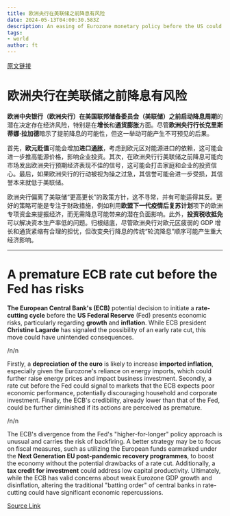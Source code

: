 ```yaml
---
title: 欧洲央行在美联储之前降息有风险
date: 2024-05-13T04:00:30.583Z
description: An easing of Eurozone monetary policy before the US could raise the cost of imported goods and services
tags: 
- world
author: ft
---
```


[原文链接](https://ft.com/content/8ab0f01e-2205-457a-a104-005954f16aef)

# **欧洲央行**在美联储之前降息有风险

**欧洲中央银行（欧洲央行）**在**美国联邦储备委员会（美联储）**之前启动**降息周期**的潜在决定存在经济风险，特别是在**增长**和**通货膨胀**方面。尽管**欧洲央行行长克里斯蒂娜·拉加德**暗示了提前降息的可能性，但这一举动可能产生不可预见的后果。

首先，**欧元贬值**可能会增加**进口通胀**，考虑到欧元区对能源进口的依赖，这可能会进一步推高能源价格，影响企业投资。其次，在欧洲央行行美联储之前降息可能向市场发出欧洲央行预期经济表现不佳的信号，这可能会打击家庭和企业的投资信心。最后，如果欧洲央行的行动被视为操之过急，其信誉可能会进一步受损，其信誉本来就低于美联储。

欧洲央行偏离了美联储“更高更长”的政策方针，这不寻常，并有可能适得其反。更好的策略可能是专注于财政措施，例如利用**欧盟下一代疫情后复苏计划**项下的欧洲专项资金来提振经济，而无需降息可能带来的潜在负面影响。此外，**投资税收抵免**可以解决资本生产率低的问题。归根结底，尽管欧洲央行对欧元区疲弱的 GDP 增长和通货紧缩有合理的担忧，但改变央行降息的传统“轮流降息”顺序可能产生重大经济影响。

---

# A premature ECB rate cut before the Fed has risks

**The European Central Bank's (ECB)** potential decision to initiate a **rate-cutting cycle** before the **US Federal Reserve** (Fed) presents economic risks, particularly regarding **growth** and **inflation**. While ECB president **Christine Lagarde** has signaled the possibility of an early rate cut, this move could have unintended consequences. 

/n/n

Firstly, a **depreciation of the euro** is likely to increase **imported inflation**, especially given the Eurozone's reliance on energy imports, which could further raise energy prices and impact business investment. Secondly, a rate cut before the Fed could signal to markets that the ECB expects poor economic performance, potentially discouraging household and corporate investment. Finally, the ECB's credibility, already lower than that of the Fed, could be further diminished if its actions are perceived as premature. 

/n/n

The ECB's divergence from the Fed's "higher-for-longer" policy approach is unusual and carries the risk of backfiring. A better strategy may be to focus on fiscal measures, such as utilizing the European funds earmarked under the **Next Generation EU post-pandemic recovery programmes**, to boost the economy without the potential drawbacks of a rate cut. Additionally, a **tax credit for investment** could address low capital productivity. Ultimately, while the ECB has valid concerns about weak Eurozone GDP growth and disinflation, altering the traditional "batting order" of central banks in rate-cutting could have significant economic repercussions.

[Source Link](https://ft.com/content/8ab0f01e-2205-457a-a104-005954f16aef)

